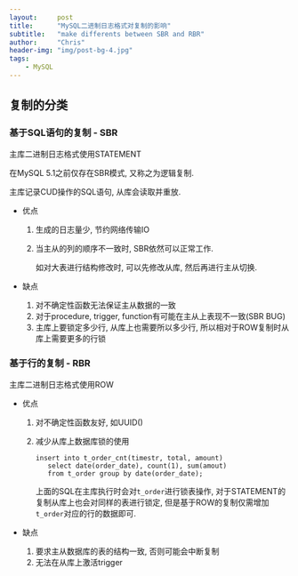 ```yaml
---
layout:     post
title:      "MySQL二进制日志格式对复制的影响"
subtitle:   "make differents between SBR and RBR"
author:     "Chris"
header-img: "img/post-bg-4.jpg"
tags:
    - MySQL
---
```


## 复制的分类

### 基于SQL语句的复制 - SBR

  主库二进制日志格式使用STATEMENT

  在MySQL 5.1之前仅存在SBR模式, 又称之为逻辑复制.

  主库记录CUD操作的SQL语句, 从库会读取并重放.

- 优点

  1. 生成的日志量少, 节约网络传输IO

  2. 当主从的列的顺序不一致时, SBR依然可以正常工作.

     如对大表进行结构修改时, 可以先修改从库, 然后再进行主从切换.

- 缺点

  1. 对不确定性函数无法保证主从数据的一致
  2. 对于procedure, trigger, function有可能在主从上表现不一致(SBR BUG)
  3. 主库上要锁定多少行, 从库上也需要所以多少行, 所以相对于ROW复制时从库上需要更多的行锁

### 基于行的复制 - RBR

 主库二进制日志格式使用ROW

- 优点

  1. 对不确定性函数友好, 如UUID()

  2. 减少从库上数据库锁的使用

     ```mysql
     insert into t_order_cnt(timestr, total, amount)
     	select date(order_date), count(1), sum(amout)
     	from t_order group by date(order_date);
     ```

     上面的SQL在主库执行时会对`t_order`进行锁表操作, 对于STATEMENT的复制从库上也会对同样的表进行锁定, 但是基于ROW的复制仅需增加`t_order`对应的行的数据即可.

- 缺点

  1. 要求主从数据库的表的结构一致, 否则可能会中断复制
  2. 无法在从库上激活trigger